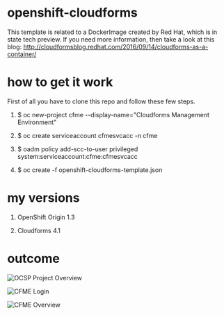 ﻿# openshift-cloudforms

This template is related to a DockerImage created by Red Hat, which is in state tech preview. If you need more information, then take a look at this blog: http://cloudformsblog.redhat.com/2016/09/14/cloudforms-as-a-container/

# how to get it work

First of all you have to clone this repo and follow these few steps.

1) $ oc new-project cfme --display-name="Cloudforms Management Environment" 

2) $ oc create serviceaccount cfmesvcacc -n cfme

3) $ oadm policy add-scc-to-user privileged system:serviceaccount:cfme:cfmesvcacc 

4) $ oc create -f openshift-cloudforms-template.json


# my versions

1) OpenShift Origin 1.3

2) Cloudforms 4.1 

# outcome

![OCSP Project Overview](https://github.com/Sifa91/openshift-cloudforms/blob/master/doc/oscp_overview.png)

![CFME Login](https://github.com/Sifa91/openshift-cloudforms/blob/master/doc/login.png)

![CFME Overview](https://github.com/Sifa91/openshift-cloudforms/blob/master/doc/cfme_overview.png)
